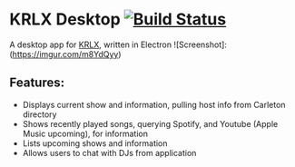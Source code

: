 # KRLX Desktop [![Build Status](https://travis-ci.org/ironman5366/KRLXDesktop.svg?branch=master)](https://travis-ci.org/ironman5366/KRLXDesktop)
A desktop app for [KRLX](http://www.krlx.org/), written in Electron
![Screenshot]: (https://imgur.com/m8YdQyy)

## Features:
- Displays current show and information, pulling host info from Carleton directory
- Shows recently played songs, querying Spotify, and Youtube (Apple Music upcoming), for information
- Lists upcoming shows and information
- Allows users to chat with DJs from application